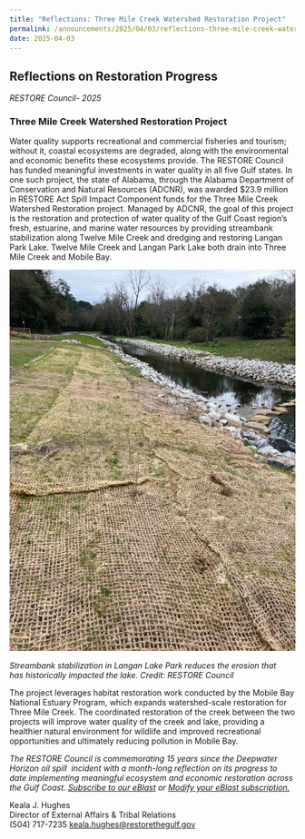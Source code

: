 ```yaml
---
title: "Reflections: Three Mile Creek Watershed Restoration Project"
permalink: /announcements/2025/04/03/reflections-three-mile-creek-watershed-restoration-project/
date: 2025-04-03
---
```


## Reflections on Restoration Progress

_RESTORE Council- 2025_

### Three Mile Creek Watershed Restoration Project

Water quality supports recreational and commercial fisheries and tourism; without it, coastal ecosystems are degraded, along with the environmental and economic benefits these ecosystems provide. The RESTORE Council has funded meaningful investments in water quality in all five Gulf states. In one such project, the state of Alabama, through the Alabama Department of Conservation and Natural Resources (ADCNR), was awarded $23.9 million in RESTORE Act Spill Impact Component funds for the Three Mile Creek Watershed Restoration project. Managed by ADCNR, the goal of this project is the restoration and protection of water quality of the Gulf Coast region’s fresh, estuarine, and marine water resources by providing streambank stabilization along Twelve Mile Creek and dredging and restoring Langan Park Lake. Twelve Mile Creek and Langan Park Lake both drain into Three Mile Creek and Mobile Bay.

![Streambank stabilization ](/img/Langan_Lake_Park_streambank.jpg)

_Streambank stabilization in Langan Lake Park reduces the erosion that has historically impacted the lake. Credit: RESTORE Council_

The project leverages habitat restoration work conducted by the Mobile Bay National Estuary Program, which expands watershed-scale restoration for Three Mile Creek. The coordinated restoration of the creek between the two projects will improve water quality of the creek and lake, providing a healthier natural environment for wildlife and improved recreational opportunities and ultimately reducing pollution in Mobile Bay.

*The RESTORE Council is commemorating 15 years since the Deepwater Horizon oil spill  incident with a month-long reflection on its progress to date implementing meaningful ecosystem and economic restoration across the Gulf Coast.* [_Subscribe to our eBlast_](https://www.restorethegulf.gov/apps/eblast/Subscribe.aspx) *or* [_Modify your eBlast subscription._](https://www.restorethegulf.gov/apps/eblast/ModifyInformation.aspx) 

Keala J. Hughes  
Director of External Affairs & Tribal Relations  
(504) 717-7235
keala.hughes@restorethegulf.gov
